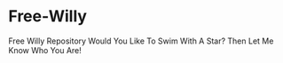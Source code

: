 # Free-Willy
Free Willy Repository
Would You Like To Swim With A Star?
Then Let Me Know Who You Are!
